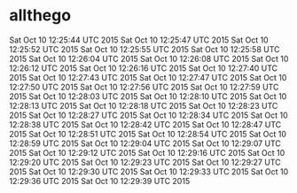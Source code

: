 # allthego
Sat Oct 10 12:25:44 UTC 2015
Sat Oct 10 12:25:47 UTC 2015
Sat Oct 10 12:25:52 UTC 2015
Sat Oct 10 12:25:55 UTC 2015
Sat Oct 10 12:25:58 UTC 2015
Sat Oct 10 12:26:04 UTC 2015
Sat Oct 10 12:26:08 UTC 2015
Sat Oct 10 12:26:12 UTC 2015
Sat Oct 10 12:26:16 UTC 2015
Sat Oct 10 12:27:40 UTC 2015
Sat Oct 10 12:27:43 UTC 2015
Sat Oct 10 12:27:47 UTC 2015
Sat Oct 10 12:27:50 UTC 2015
Sat Oct 10 12:27:56 UTC 2015
Sat Oct 10 12:27:59 UTC 2015
Sat Oct 10 12:28:03 UTC 2015
Sat Oct 10 12:28:10 UTC 2015
Sat Oct 10 12:28:13 UTC 2015
Sat Oct 10 12:28:18 UTC 2015
Sat Oct 10 12:28:23 UTC 2015
Sat Oct 10 12:28:27 UTC 2015
Sat Oct 10 12:28:34 UTC 2015
Sat Oct 10 12:28:38 UTC 2015
Sat Oct 10 12:28:42 UTC 2015
Sat Oct 10 12:28:47 UTC 2015
Sat Oct 10 12:28:51 UTC 2015
Sat Oct 10 12:28:54 UTC 2015
Sat Oct 10 12:28:59 UTC 2015
Sat Oct 10 12:29:04 UTC 2015
Sat Oct 10 12:29:07 UTC 2015
Sat Oct 10 12:29:12 UTC 2015
Sat Oct 10 12:29:16 UTC 2015
Sat Oct 10 12:29:20 UTC 2015
Sat Oct 10 12:29:23 UTC 2015
Sat Oct 10 12:29:27 UTC 2015
Sat Oct 10 12:29:30 UTC 2015
Sat Oct 10 12:29:33 UTC 2015
Sat Oct 10 12:29:36 UTC 2015
Sat Oct 10 12:29:39 UTC 2015
